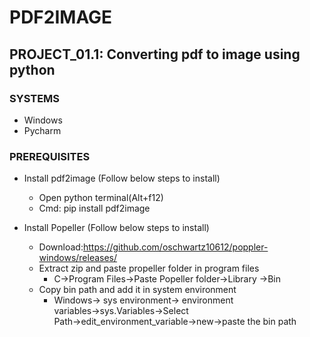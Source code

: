 # PDF2IMAGE
## PROJECT_01.1: Converting pdf to image using python

### SYSTEMS
* Windows
* Pycharm

### PREREQUISITES 
* Install pdf2image (Follow below steps to install)
  * Open python terminal(Alt+f12) 
  * Cmd: pip install pdf2image

* Install Popeller (Follow below steps to install)
  * Download:https://github.com/oschwartz10612/poppler-windows/releases/
  * Extract zip  and paste propeller folder in program files
    * C→Program Files→Paste Popeller folder→Library →Bin
  * Copy bin path and add it in system environment
    * Windows→ sys environment→ environment variables→sys.Variables→Select Path→edit_environment_variable→new→paste the bin path




